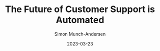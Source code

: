 ---
layout: podcast
title:  "The Future of Customer Support is Automated"
date:   2023-03-23
description: "In a chat with itLabs in their CTO Confessions series our CTO Simon Munch-Andersen spoke about the future of Customer Support, the importance of teamwork and how the true value of leadership is in creating teams, that are capable to make their own decisions."
categories: podcast leadership decision-making
preview_image: /assets/img/posts/future-of-customer-support_preview.png
author: "Simon Munch-Andersen"
link: "https://www.it-labs.com/podcast-the-future-of-customer-service-is-automated-with-simon-munch-andersen/"
---